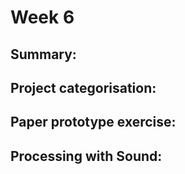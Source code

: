 # Week 6 

## Summary:

## Project categorisation:

## Paper prototype exercise:

## Processing with Sound:


